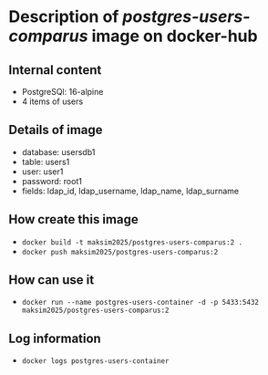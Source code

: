# Description of _postgres-users-comparus_ image on docker-hub

## Internal content
- PostgreSQl: 16-alpine
- 4 items of users

## Details of image
 - database: usersdb1
 - table: users1
 - user: user1
 - password: root1
 - fields: ldap_id, ldap_username, ldap_name, ldap_surname

## How create this image
 - `docker build -t maksim2025/postgres-users-comparus:2 .`
 - `docker push maksim2025/postgres-users-comparus:2`

## How can use it
 - `docker run --name postgres-users-container -d -p 5433:5432 maksim2025/postgres-users-comparus:2`

## Log information
 - `docker logs postgres-users-container`